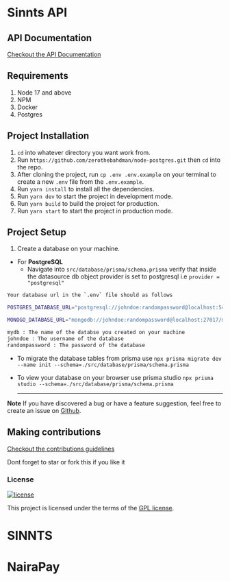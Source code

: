 # Sinnts API

## API Documentation

[Checkout the API Documentation](https://documenter.getpostman.com/view/17791415/2s8ZDU54Li)

## Requirements

1. Node 17 and above
2. NPM
3. Docker
4. Postgres

## Project Installation

1. `cd` into whatever directory you want work from.
2. Run `https://github.com/zerothebahdman/node-postgres.git` then `cd` into the repo.
3. After cloning the project, run `cp .env .env.example` on your terminal to create a new `.env` file from the `.env.example`.
4. Run `yarn install` to install all the dependencies.
5. Run `yarn dev` to start the project in development mode.
6. Run `yarn build` to build the project for production.
7. Run `yarn start` to start the project in production mode.

## Project Setup

1. Create a database on your machine.

- For **PostgreSQL**
  - Navigate into `src/database/prisma/schema.prisma` verify that inside the datasource db object provider is set to postgresql i.e `provider = "postgresql"`

```bash
Your database url in the `.env` file should as follows

POSTGRES_DATABASE_URL="postgresql://johndoe:randompassword@localhost:5432/mydb?schema=public"

MONOGO_DATABASE_URL="mongodb://johndoe:randompassword@localhost:27017/mydb?authSource=admin"

mydb : The name of the databse you created on your machine
johndoe : The username of the database
randompassword : The password of the database
```

- To migrate the database tables from prisma use `npx prisma migrate dev --name init --schema=./src/database/prisma/schema.prisma`
- To view your database on your browser use prisma studio `npx prisma studio --schema=./src/database/prisma/schema.prisma`

  ***

**Note**
If you have discovered a bug or have a feature suggestion, feel free to create an issue on [Github](https://github.com/zerothebahdman/node-postgres/issues).

## Making contributions

[Checkout the contributions guidelines](https://github.com/zerothebahdman/node-postgres/blob/main/CONTRIBUTION.md)

Dont forget to star or fork this if you like it

### License

[![license](https://img.shields.io/badge/license-GPL-4dc71f.svg)](https://github.com/zerothebahdman/node-postgres/blob/main/LICENCE)

This project is licensed under the terms of the [GPL license](/LICENSE).
# SINNTS
# NairaPay
